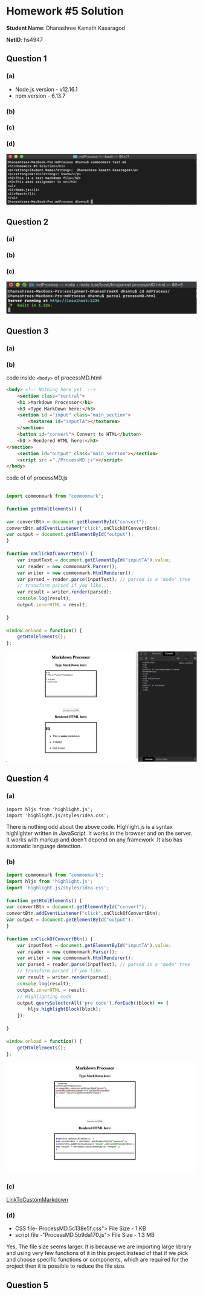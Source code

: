 # Homework #5 Solution
**Student Name**:  Dhanashree Kamath Kasaragod

**NetID**: hs4947

## Question 1
### (a)
* Node.js version - v12.16.1
* npm version - 6.13.7


### (b)


### (c)


### (d)
![Screen Shot](images/ScreenShot29.png)


## Question 2 

### (a)


### (b)


### (c)

![Screen Shot](images/ScreenShot30.png)

## Question 3

### (a)   

### (b)
code inside ```<body>```  of processMD.html 
``` html
<body> <!-- Nothing here yet. -->
	<section class="central">
	<h1 >Markdown Processor</h1>
	<h3 >Type MarkDown here:</h3>
	<section id ="input" class="main_section">
		<textarea id="inputTA"></textarea>
	</section>
	<button id="convert"> Convert to HTML</button>
	<h3 > Rendered HTML here:</h3>
</section>
	<section id="output" class="main_section"></section>
	<script src ="./ProcessMD.js"></script>
</body>
```
code of  of processMD.js 
``` javascript

import commonmark from "commonmark";

function getHtmlElements() {

var convertBtn = document.getElementById("convert");
convertBtn.addEventListener("click",onClickOfConvertBtn);
var output = document.getElementById("output");
}

function onClickOfConvertBtn() {
	var inputText = document.getElementById("inputTA").value;
	var reader = new commonmark.Parser();
	var writer = new commonmark.HtmlRenderer();
    var parsed = reader.parse(inputText); // parsed is a 'Node' tree
	// transform parsed if you like...
	var result = writer.render(parsed);
	console.log(result);
	output.innerHTML = result;
 
}

window.onload = function() {
	getHtmlElements();
};
```
![Screen Shot](images/ScreenShot31.png)


## Question 4

### (a)
```
import hljs from 'highlight.js';
import 'highlight.js/styles/idea.css';
```
There is nothing odd about the above code. Highlight.js is a syntax highlighter written in JavaScript. It works in the browser and on the server. It works with markup and doen't depend on any framework .It also has automatic language detection.

### (b)

``` javascript
import commonmark from "commonmark";
import hljs from 'highlight.js';
import 'highlight.js/styles/idea.css';

function getHtmlElements() {
var convertBtn = document.getElementById("convert");
convertBtn.addEventListener("click",onClickOfConvertBtn);
var output = document.getElementById("output");
}

function onClickOfConvertBtn() {
	var inputText = document.getElementById("inputTA").value;
	var reader = new commonmark.Parser();
	var writer = new commonmark.HtmlRenderer();
    var parsed = reader.parse(inputText); // parsed is a 'Node' tree
	// transform parsed if you like...
	var result = writer.render(parsed);
	console.log(result);
	output.innerHTML = result;
	// Highlighting code
	output.querySelectorAll('pre code').forEach((block) => {
		hljs.highlightBlock(block);
	});
 
}

window.onload = function() {
	getHtmlElements();
};
```
![Screen Shot](images/ScreenShot32.png)

### (c)
[LinkToCustomMarkdown](http://csweb01.csueastbay.edu/~hs4947/hw5/)


### (d)
* CSS file- ProcessMD.5c138e5f.css"> 
File Size - 1 KB
* script file -"ProcessMD.5b9da170.js"> 
File Size - 1.3 MB

Yes, The file size seems larger. It is because we are importing large library and using very few functions of it in this project.Instead of that if we pick and choose specific functions or components, which are required for the project then it is possible to reduce the file size.


## Question 5

